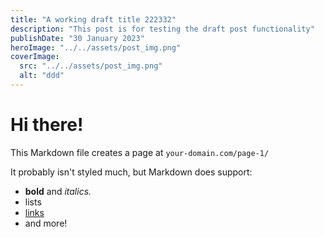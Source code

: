 ```yaml
---
title: "A working draft title 222332"
description: "This post is for testing the draft post functionality"
publishDate: "30 January 2023"
heroImage: "../../assets/post_img.png"
coverImage:
  src: "../../assets/post_img.png"
  alt: "ddd"
---
```


# Hi there!

This Markdown file creates a page at `your-domain.com/page-1/`

It probably isn't styled much, but Markdown does support:

- **bold** and _italics._
- lists
- [links](https://astro.build)
- and more!
